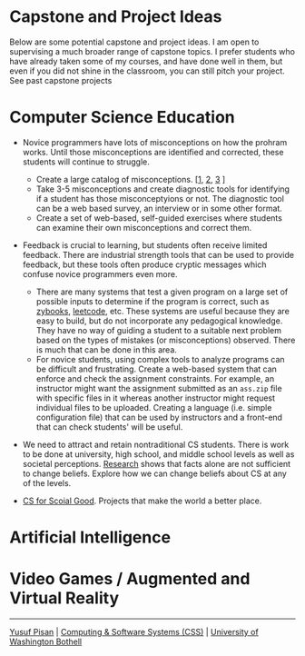 # Capstone and Project Ideas

Below are some potential capstone and project ideas.
I am open to supervising a much broader range of capstone topics. I prefer students who have already
taken some of my courses, and have done well in them, but even if you did not shine in the classroom,
you can still pitch your project. See past capstone projects

# Computer Science Education

- Novice programmers have lots of misconceptions on how the prohram works.
Until those misconceptions are identified and corrected, these students will continue to
struggle.
  - Create a large catalog of misconceptions. 
  [[1](https://dl.acm.org/citation.cfm?id=1734299),
  [2](http://csteachingtips.org/),
  [3](https://scholar.google.com/scholar?hl=en&as_sdt=0%2C48&q=cs1+student+misconceptions&btnG=)
  ]
  - Take 3-5 misconceptions and create diagnostic tools for identifying
  if a student has those misconceptyions or not. The diagnostic tool can be a web based survey,
  an interview or in some other format.
  - Create a set of web-based, self-guided exercises where
  students can examine their own misconceptions and correct them.
  
- Feedback is crucial to learning, but students often receive limited feedback. There are 
industrial strength tools that can be used to provide feedback, but these tools often
produce cryptic messages which confuse novice programmers even more.
  - There are many systems that test a given program on a large set of possible inputs
  to determine if the program is correct, such as [zybooks](https://www.zybooks.com/), 
  [leetcode](https://leetcode.com), etc. These systems are useful because they are easy to build,
  but do not incorporate any pedagogical knowledge. They have no way of guiding a student to a suitable
  next problem based on the types of mistakes (or misconceptions) observed. There is much that can be done in this area.
  - For novice students, using complex tools to analyze programs can be difficult and frustrating. 
  Create a web-based system that can enforce and check the assignment constraints. For example, 
  an instructor might want the assignment submitted as an `ass.zip` file with specific files in it
  whereas another instructor might request individual files to be uploaded. Creating a language (i.e. simple
  configuration file) that can be used by instructors and a front-end that can check students' will be useful.
  
- We need to attract and retain nontraditional CS students. There is work to be done at university, high school,
and middle school levels as well as societal perceptions. [Research](https://www.tandfonline.com/doi/abs/10.1080/0163853X.2015.1136507)
shows that facts alone are not sufficient to change beliefs. Explore how we can change beliefs about CS at 
any of the levels.

- [CS for Scoial Good](http://www.sigcas.org/csged/). Projects that make the world a better place.


# Artificial Intelligence

# Video Games / Augmented and Virtual Reality


***

[Yusuf Pisan](https://pisanorg.github.io/yusuf/) | [Computing & Software Systems (CSS)](https://www.uwb.edu/css) | [University of Washington Bothell](https://www.uwb.edu/)
